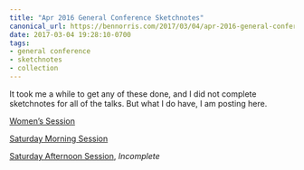 ```yaml
---
title: "Apr 2016 General Conference Sketchnotes"
canonical_url: https://bennorris.com/2017/03/04/apr-2016-general-conference-sketchnotes
date: 2017-03-04 19:28:10-0700
tags:
- general conference
- sketchnotes
- collection
---
```


It took me a while to get any of these done, and I did not complete sketchnotes for all of the talks. But what I do have, I am posting here.

[Women’s Session](https://bennorris.com/2017/02/03/apr-2016-general-conference-womens-session-sketchnotes/)

[Saturday Morning Session](https://bennorris.com/2017/02/28/apr-2016-general-conference-saturday-morning-session-sketchnotes/)

[Saturday Afternoon Session](https://bennorris.com/2017/03/05/apr-2016-general-conference-saturday-afternoon-sketchnotes/), _Incomplete_
